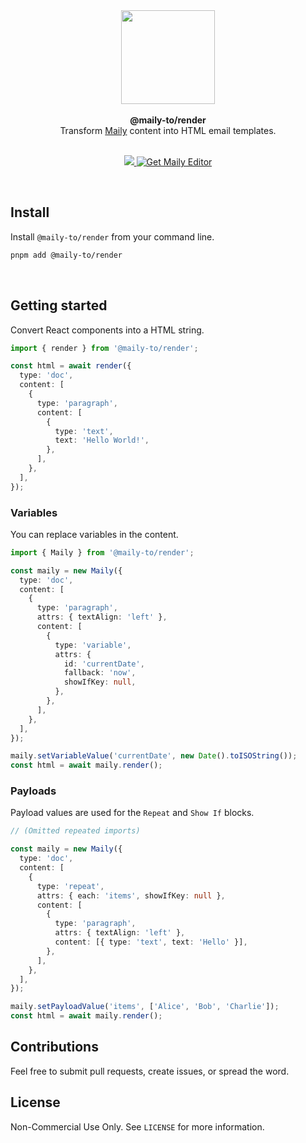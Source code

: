 <div align="center"><img height="150" src="https://maily.to/brand/icon.svg" /></div>
<br>

<div align="center"><strong>@maily-to/render</strong></div>
<div align="center">Transform <a href="https://maily.to">Maily</a> content into HTML email templates.</div>
<br />

<p align="center">
  <a href="https://github.com/arikchakma/maily/blob/main/license">
    <img src="https://img.shields.io/badge/License-Non--Commercial-222222.svg" />
  </a>
  <a href="https://maily.to">
    	<img src="https://img.shields.io/badge/%E2%9C%A8-Get%20Editor-0a0a0a.svg?style=flat&colorA=0a0a0a" alt="Get Maily Editor" />
    </a>
</p>

<br>

## Install

Install `@maily-to/render` from your command line.

```sh
pnpm add @maily-to/render
```

<br>

## Getting started

Convert React components into a HTML string.

```ts
import { render } from '@maily-to/render';

const html = await render({
  type: 'doc',
  content: [
    {
      type: 'paragraph',
      content: [
        {
          type: 'text',
          text: 'Hello World!',
        },
      ],
    },
  ],
});
```

### Variables

You can replace variables in the content.

```ts
import { Maily } from '@maily-to/render';

const maily = new Maily({
  type: 'doc',
  content: [
    {
      type: 'paragraph',
      attrs: { textAlign: 'left' },
      content: [
        {
          type: 'variable',
          attrs: {
            id: 'currentDate',
            fallback: 'now',
            showIfKey: null,
          },
        },
      ],
    },
  ],
});

maily.setVariableValue('currentDate', new Date().toISOString());
const html = await maily.render();
```

### Payloads

Payload values are used for the `Repeat` and `Show If` blocks.

```ts
// (Omitted repeated imports)

const maily = new Maily({
  type: 'doc',
  content: [
    {
      type: 'repeat',
      attrs: { each: 'items', showIfKey: null },
      content: [
        {
          type: 'paragraph',
          attrs: { textAlign: 'left' },
          content: [{ type: 'text', text: 'Hello' }],
        },
      ],
    },
  ],
});

maily.setPayloadValue('items', ['Alice', 'Bob', 'Charlie']);
const html = await maily.render();
```

## Contributions

Feel free to submit pull requests, create issues, or spread the word.

## License

Non-Commercial Use Only. See `LICENSE` for more information.
